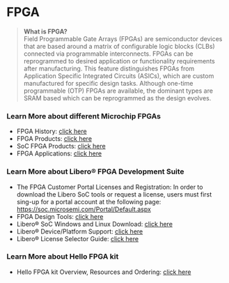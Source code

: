 # FPGA
> <B> What is FPGA? </B> <br>
> Field Programmable Gate Arrays (FPGAs) are semiconductor devices that are based around a matrix of configurable logic blocks (CLBs) connected via programmable interconnects. FPGAs can be reprogrammed to desired application or functionality requirements after manufacturing. This feature distinguishes FPGAs from Application Specific Integrated Circuits (ASICs), which are custom manufactured for specific design tasks. Although one-time programmable (OTP) FPGAs are available, the dominant types are SRAM based which can be reprogrammed as the design evolves.

### Learn More about different Microchip FPGAs

- FPGA History: [click here](https://en.wikipedia.org/wiki/Field-programmable_gate_array)
- FPGA Products: [click here](https://www.microsemi.com/product-directory/fpga-soc/1638-fpgas)
- SoC FPGA Products: [click here](https://www.microsemi.com/product-directory/fpga-soc/1639-soc-fpgas)
- FPGA Applications: [click here](https://www.microsemi.com/product-directory/fpga-soc/3855-fpga-applications)

### Learn More about Libero® FPGA Development Suite

- The FPGA Customer Portal Licenses and Registration: In order to download the Libero SoC tools or request a license, users must first sing-up for a portal account at the following page: https://soc.microsemi.com/Portal/Default.aspx
- FPGA Design Tools: [click here](https://www.microsemi.com/product-directory/fpga-soc/1637-design-resources)
- Libero® SoC Windows and Linux Download: [click here](https://www.microsemi.com/product-directory/design-resources/1750-libero-soc#downloads)
- Libero® Device/Platform Support: [click here](https://www.microsemi.com/product-directory/design-resources/1750-libero-soc#device-support)
- Libero® License Selector Guide: [click here](https://www.microsemi.com/document-portal/doc_download/137168-libero-license-selector-guide)

### Learn More about Hello FPGA kit

- Hello FPGA kit Overview, Resources and Ordering:  [click here](https://www.microsemi.com/existing-parts/parts/150925)
